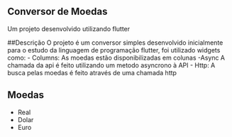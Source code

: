 ## Conversor de Moedas

Um projeto desenvolvido utilizando flutter 

##Descrição
  O projeto é um conversor simples desenvolvido inicialmente para o estudo da linguagem de programação flutter, foi utilizado widgets como:
    - Columns:
      As moedas estão disponibilizadas em colunas
     -Async 
      A chamada da api é feito utilizando um metodo asyncrono à API
     - Http:
      A busca pelas moedas é feito através de uma chamada http

## Moedas
 - Real
 - Dolar
 - Euro
